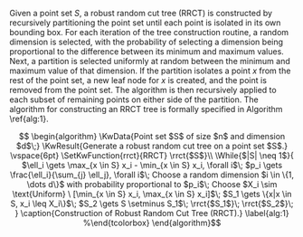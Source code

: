 Given a point set $S$, a robust random cut tree (RRCT) is constructed by
recursively partitioning the point set until each point is isolated in its own
bounding box. For each iteration of the tree construction routine, a random
dimension is selected, with the probability of selecting a dimension being
proportional to the difference between its minimum and maximum values. Next, a
partition is selected uniformly at random between the minimum and maximum value
of that dimension. If the partition isolates a point $x$ from the rest of the
point set, a new leaf node for $x$ is created, and the point is removed from the
point set. The algorithm is then recursively applied to each subset of remaining
points on either side of the partition. The algorithm for constructing an RRCT
tree is formally specified in Algorithm \ref{alg:1}.

$$ \begin{algorithm}
 \KwData{Point set $S$ of size $n$ and dimension $d$\;}
 \KwResult{Generate a robust random cut tree on a point set $S$.}
 \vspace{6pt}
 \SetKwFunction{rrct}{RRCT}
 \rrct{$S$}\\
 \While{$|S| \neq 1$}{
  $\ell_i \gets \max_{x \in S} x_i - \min_{x \in S} x_i, \forall i$\;
  $p_i \gets \frac{\ell_i}{\sum_{j} \ell_j}, \forall i$\;
  Choose a random dimension $i \in \{1, \dots d\}$ with probability proportional to $p_i$\;
  Choose $X_i \sim \text{Uniform} \ [\min_{x \in S} x_i, \max_{x \in S} x_i]$\;
  $S_1 \gets \{x|x \in S, x_i \leq X_i\}$\;
  $S_2 \gets S \setminus S_1$\;
  \rrct{$S_1$}\;
  \rrct{$S_2$}\;
 }
 \caption{Construction of Robust Random Cut Tree (RRCT).}
 \label{alg:1}
%\end{tcolorbox}
\end{algorithm}$$
